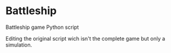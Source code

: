 # Battleship
Battleship game Python script

Editing the original script wich isn't the complete game but only a simulation.
